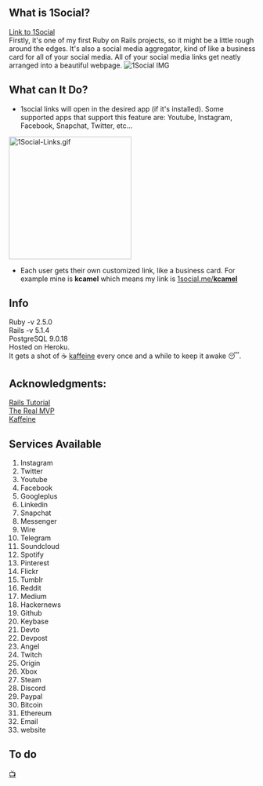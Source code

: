 ## What is 1Social?  
[Link to 1Social](https://1Social.me)  
Firstly, it's one of my first Ruby on Rails projects, so it might be a little rough around the edges. It's also a social media aggregator, kind of like a business card for all of your social media. All of your social media links get neatly arranged into a beautiful webpage. 
![1Social IMG](https://i.imgur.com/xTt2uYo.png)  
## What can It Do?  
- 1social links will open in the desired app (if it's installed). Some supported apps that support this feature are: Youtube, Instagram, Facebook, Snapchat, Twitter, etc...  
<img src="public/1SocialLinks.gif" alt="1Social-Links.gif" border="0" width="250px" />  

- Each user gets their own customized link, like a business card. For example mine is **kcamel**  which means my link is [1social.me/**kcamel**](https://1social.me/kcamel)

## Info  
Ruby -v 2.5.0  
Rails -v 5.1.4  
PostgreSQL 9.0.18  
Hosted on Heroku.  
It gets a shot of ☕️ [kaffeine](http://kaffeine.herokuapp.com) every once and a while to keep it awake 😴.  

## Acknowledgments:  
[Rails Tutorial](https://www.railstutorial.org/book)  
[The Real MVP](https://stackoverflow.com)  
[Kaffeine](http://kaffeine.herokuapp.com)

## Services Available  
1. Instagram
2. Twitter
3. Youtube
4. Facebook
5. Googleplus
6. Linkedin
7. Snapchat
8. Messenger
9. Wire
10. Telegram
11. Soundcloud
12. Spotify
13. Pinterest
14. Flickr
15. Tumblr
16. Reddit
17. Medium
18. Hackernews
19. Github
20. Keybase
21. Devto
22. Devpost
23. Angel
24. Twitch
25. Origin
26. Xbox
27. Steam
28. Discord
29. Paypal
30. Bitcoin
31. Ethereum
32. Email
33. website


## To do  
[📺](https://instantcena.ca)  
